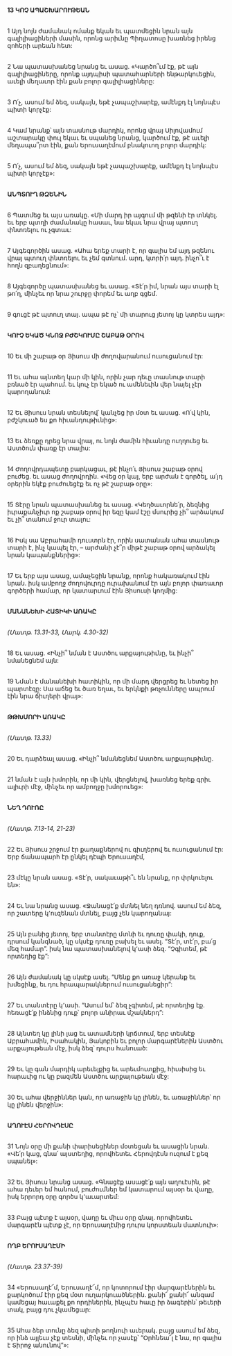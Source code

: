 **13 ԿՈՉ ԱՊԱՇԽԱՐՈՒԹԵԱՆ**

\
1 Այդ նոյն ժամանակ ոմանք եկան եւ պատմեցին նրան այն գալիլիացիների մասին, որոնց արիւնը Պիղատոսը խառնեց իրենց զոհերի արեան հետ:

\
2 Նա պատասխանեց նրանց եւ ասաց. «Կարծո՞ւմ էք, թէ այն գալիլիացիները, որոնք այդպիսի պատահարների ենթարկուեցին, աւելի մեղաւոր էին քան բոլոր գալիլիացիները:

\
3 Ո՛չ, ասում եմ ձեզ, սակայն, եթէ չապաշխարէք, ամէնքդ էլ նոյնպէս պիտի կորչէք:

\
4 Կամ նրանք՝ այն տասնութ մարդիկ, որոնց վրայ Սիլովամում աշտարակը փուլ եկաւ եւ սպանեց նրանց, կարծում էք, թէ աւելի մեղապա՞րտ էին, քան Երուսաղէմում բնակուող բոլոր մարդիկ:

\
5 Ո՛չ, ասում եմ ձեզ, սակայն եթէ չապաշխարէք, ամէնքդ էլ նոյնպէս պիտի կորչէք»:

\
**ԱՆՊՏՈՒՂ ԹԶԵՆԻՆ**

\
6 Պատմեց եւ այս առակը. «Մի մարդ իր այգում մի թզենի էր տնկել. եւ երբ պտղի ժամանակը հասաւ, նա եկաւ նրա վրայ պտուղ փնտռելու ու չգտաւ:

\
7 Այգեգործին ասաց. «Ահա երեք տարի է, որ գալիս եմ այդ թզենու վրայ պտուղ փնտռելու եւ չեմ գտնում. արդ, կտրի՛ր այդ. ինչո՞ւ է հողն զբաղեցնում»:

\
8 Այգեգործը պատասխանեց եւ ասաց. «Տէ՛ր իմ, նրան այս տարի էլ թո՛ղ, մինչեւ որ նրա շուրջը փորեմ եւ աղբ գցեմ.

\
9 գուցէ թէ պտուղ տայ. ապա թէ ոչ՝ մի տարուց յետոյ կը կտրես այդ»:

\
**ԿՈՒՉ ԵԿԱԾ ԿՆՈՋ ԲԺՇԿՈՒՄԸ ՇԱԲԱԹ ՕՐՈՎ**

\
10 Եւ մի շաբաթ օր Յիսուս մի ժողովարանում ուսուցանում էր:

\
11 Եւ ահա այնտեղ կար մի կին, որին չար դեւը տասնութ տարի բռնած էր պահում. եւ կուչ էր եկած ու ամենեւին վեր նայել չէր կարողանում:

\
12 Եւ Յիսուս նրան տեսնելով՝ կանչեց իր մօտ եւ ասաց. «Ո՛վ կին, բժշկուած ես քո հիւանդութիւնից»:

\
13 Եւ ձեռքը դրեց նրա վրայ, ու նոյն ժամին հիւանդը ուղղուեց եւ Աստծուն փառք էր տալիս:

\
14 Ժողովրդապետը բարկացաւ, թէ ինչո՛ւ Յիսուս շաբաթ օրով բուժեց. եւ ասաց ժողովրդին. «Վեց օր կայ, երբ արժան է գործել, ա՛յդ օրերին եկէք բուժուեցէք եւ ոչ թէ շաբաթ օրը»:

\
15 Տէրը նրան պատասխանեց եւ ասաց. «Կեղծաւորնե՛ր, ձեզնից իւրաքանչիւր ոք շաբաթ օրով իր եզը կամ էշը մսուրից չի՞ արձակում եւ չի՞ տանում ջուր տալու:

\
16 Իսկ սա Աբրահամի դուստրն էր, որին սատանան ահա տասնութ տարի է, ինչ կապել էր, – արժանի չէ՞ր միթէ շաբաթ օրով արձակել նրան կապանքներից»:

\
17 Եւ երբ այս ասաց, ամաչեցին նրանք, որոնք հակառակում էին նրան. իսկ ամբողջ ժողովուրդը ուրախանում էր այն բոլոր փառաւոր գործերի համար, որ կատարւում էին Յիսուսի կողմից:

\
**ՄԱՆԱՆԵԽԻ ՀԱՏԻԿԻ ԱՌԱԿԸ**

\
_(Մատթ. 13.31-33, Մարկ. 4.30-32)_

\
18 Եւ ասաց. «Ինչի՞ նման է Աստծու արքայութիւնը, եւ ինչի՞ նմանեցնեմ այն:

\
19 Նման է մանանեխի հատիկին, որ մի մարդ վերցրեց եւ նետեց իր պարտէզը: Սա աճեց եւ ծառ եղաւ, եւ երկնքի թռչունները ապրում էին նրա ճիւղերի վրայ»:

\
**ԹԹԽՄՈՐԻ ԱՌԱԿԸ**

\
_(Մատթ. 13.33)_

\
20 Եւ դարձեալ ասաց. «Ինչի՞ նմանեցնեմ Աստծու արքայութիւնը.

\
21 նման է այն խմորին, որ մի կին, վերցնելով, խառնեց երեք գրիւ ալիւրի մէջ, մինչեւ որ ամբողջը խմորուեց»:

\
**ՆԵՂ ԴՈՒՌԸ**

\
_(Մատթ. 7.13-14, 21-23)_

\
22 Եւ Յիսուս շրջում էր քաղաքներով ու գիւղերով եւ ուսուցանում էր: Երբ ճանապարհ էր ընկել դէպի Երուսաղէմ,

\
23 մէկը նրան ասաց. «Տէ՛ր, սակաւաթի՞ւ են նրանք, որ փրկուելու են»:

\
24 Եւ նա նրանց ասաց. «Ջանացէ՛ք մտնել նեղ դռնով. ասում եմ ձեզ, որ շատերը կ՚ուզենան մտնել, բայց չեն կարողանայ:

\
25 Այն բանից յետոյ, երբ տանտէրը մտնի եւ դուռը փակի, դուք, դրսում կանգնած, կը սկսէք դուռը բախել եւ ասել. “Տէ՛ր, տէ՛ր, բա՛ց մեզ համար”. իսկ նա պատասխանելով կ՚ասի ձեզ. “Չգիտեմ, թէ որտեղից էք”:

\
26 Այն ժամանակ կը սկսէք ասել. “Մենք քո առաջ կերանք եւ խմեցինք, եւ դու հրապարակներում ուսուցանեցիր”:

\
27 Եւ տանտէրը կ՚ասի. “Ասում եմ՝ ձեզ չգիտեմ, թէ որտեղից էք. հեռացէ՛ք ինձնից դուք՝ բոլոր անիրաւ մշակներդ”:

\
28 Այնտեղ կը լինի լաց եւ ատամների կրճտում, երբ տեսնէք Աբրահամին, Իսահակին, Յակոբին եւ բոլոր մարգարէներին Աստծու արքայութեան մէջ, իսկ ձեզ՝ դուրս հանուած:

\
29 Եւ կը գան մարդիկ արեւելքից եւ արեւմուտքից, հիւսիսից եւ հարաւից ու կը բազմեն Աստծու արքայութեան մէջ:

\
30 Եւ ահա վերջիններ կան, որ առաջին կը լինեն, եւ առաջիններ՝ որ կը լինեն վերջին»:

\
**ԱՂՈՒԷՍ ՀԵՐՈՎԴԷՍԸ**

\
31 Նոյն օրը մի քանի փարիսեցիներ մօտեցան եւ ասացին նրան. «Վե՛ր կաց, գնա՛ այստեղից, որովհետեւ Հերովդէսն ուզում է քեզ սպանել»:

\
32 Եւ Յիսուս նրանց ասաց. «Գնացէք ասացէ՛ք այն աղուէսին, թէ ահա դեւեր եմ հանում, բուժումներ եմ կատարում այսօր եւ վաղը, իսկ երրորդ օրը գործս կ՚աւարտեմ:

\
33 Բայց պէտք է այսօր, վաղը եւ միւս օրը գնալ. որովհետեւ մարգարէն պէտք չէ, որ Երուսաղէմից դուրս կորստեան մատնուի»:

\
**ՈՂԲ ԵՐՈՒՍԱՂԷՄԻ**

\
_(Մատթ. 23.37-39)_

\
34 «Երուսաղէ՜մ, Երուսաղէ՜մ, որ կոտորում էիր մարգարէներին եւ քարկոծում էիր քեզ մօտ ուղարկուածներին. քանի՜ քանի՜ անգամ կամեցայ հաւաքել քո որդիներին, ինչպէս հաւը իր ձագերին՝ թեւերի տակ, բայց դու չկամեցար:

\
35 Ահա ձեր տունը ձեզ պիտի թողնուի աւերակ. բայց ասում եմ ձեզ, որ ինձ այլեւս չէք տեսնի, մինչեւ որ չասէք՝ “Օրհնեա՜լ է նա, որ գալիս է Տիրոջ անունով”»:

